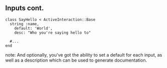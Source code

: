 ##  Inputs cont.

    class SayHello < ActiveInteraction::Base
      string :name,
        default: 'World',
        desc: "Who you're saying hello to"

      #...
    end

note:
     And optionally, you've got the ability to set a default for each input, as well as a description which can be used
     to generate documentation.
